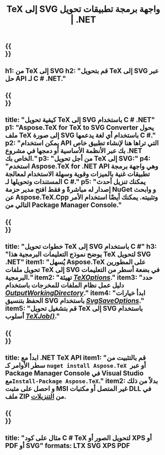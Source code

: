 ﻿---
translation: true
template: /_templates/_conversion-child-net.md
title: TeX إلى SVG واجهة برمجة تطبيقات تحويل | .NET
description: TeX إلى وظيفة تحويل SVG. ادمج مكتبة .NET المحلية هذه في مشروعك أو استخدم التطبيقات عبر الأنظمة الأساسية لتحويل TeX إلى SVG.
keywords: 'tex إلى svg api net و دمج tex2svg c #'
url: /net/conversion/tex-to-svg/
family: tex
platformtag: net
feature: conversion
informat: TEX
outformat: SVG
otherformats: BMP PNG JPEG TIFF PDF XPS
---


{{<section banner>}}
---
h1: من TeX إلى SVG
h2: "قم بتحويل TeX إلى SVG عبر حل API لـ C # .NET."
---

{{<section overview>}}
---
title: "كيفية تحويل TeX إلى SVG باستخدام C # .NET"
p1: "Aspose.TeX for TeX to SVG Converter يحول ملف TeX إلى صورة SVG باستخدام أي لغة يدعمها C #."
p2: "يمكن استخدام API التي تراها هنا لإنشاء تطبيق خاص بك عبر الأنظمة الأساسية أو دمجها في مشروع .NET الخاص بك."
p3: "من أجل تحويل TeX إلى SVG:"
p4: "استخدم Aspose.TeX for .NET API وهي واجهة برمجة تطبيقات غنية بالميزات وقوية وسهلة الاستخدام لمعالجة المستندات وتحويلها لـ C #."
p5: "يمكنك تنزيل أحدث إصدار له مباشرةً و فقط افتح مدير حزمة NuGet و وابحث عن Aspose.TeX.Cpp وتثبيته. يمكنك أيضًا استخدام الأمر التالي من Package Manager Console."
---

{{<section feature1>}}
---
title: "خطوات تحويل TeX إلى SVG باستخدام C #"
h3: "يوضح نموذج التعليمات البرمجية هذا TeX لتحويل SVG .NET"
item1: "يُسهل Aspose.TeX على المطورين تحويل ملفات TeX إلى SVG في بضعة أسطر من التعليمات البرمجية."
item2: "تهيئة [*TeXOptions*](https://reference.aspose.com/tex/net/aspose.tex/texoptions/)."
item3: "حدد دليل عمل نظام الملفات للمخرجات باستخدام [*OutputWorkingDirectory*](https://reference.aspose.com/tex/net/aspose.tex/texoptions/outputworkingdirectory/)."
item4: "ابدأ خيارات الحفظ بتنسيق SVG باستخدام [*SvgSaveOptions*](https://reference.aspose.com/tex/net/aspose.tex.presentation.image/svgsaveoptions/)."
item5: "قم بتشغيل تحويل TeX إلى SVG باستخدام أسلوب [*TeXJob()*](https://reference.aspose.com/tex/net/aspose.tex/texjob/)."
---

{{<section feature2>}}
---
title: ابدأ مع .NET TeX API
item1: "قم بالتثبيت من سطر الأوامر كـ ```nuget install Aspose.TeX ```أو عبر Package Manager Console في Visual Studio مع```Install-Package Aspose.TeX```."
item2: بدلاً من ذلك و احصل على مثبت MSI غير المتصل أو مكتبات DLL في ملف ZIP من [التنزيلات](https://releases.aspose.com/tex/net).
---

{{<section widget>}}
---
title: "مثال على كود C # TeX لتحويل الصور أو XPS أو PDF أو SVG"
formats: LTX SVG XPS PDF
---